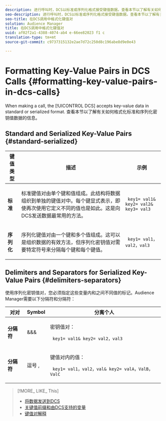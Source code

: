 ```yaml
---
description: 进行呼叫时，DCS以标准或序列化格式接受键值数据。查看本节以了解有关如何格式化标准和序列化密钥值数据的信息。
seo-description: 进行呼叫时，DCS以标准或序列化格式接受键值数据。查看本节以了解有关如何格式化标准和序列化密钥值数据的信息。
seo-title: 在DCS调用中格式化键值对
solution: Audience Manager
title: 在DCS调用中格式化键值对
uuid: af02f2a1-4388-4074-ab4 e-66ee82023 f1 c
translation-type: tm+mt
source-git-commit: c9737315132e2ae7d72c250d8c196abe8d9e0e43

---
```



# Formatting Key-Value Pairs in DCS Calls {#formatting-key-value-pairs-in-dcs-calls}

When making a call, the [!UICONTROL DCS] accepts key-value data in standard or serialized format. 查看本节以了解有关如何格式化标准和序列化密钥值数据的信息。

## Standard and Serialized Key-Value Pairs {#standard-serialized}

<table id="table_A220F9B359F34C6EA7B83618FC22EE3A"> 
 <thead> 
  <tr> 
   <th colname="col1" class="entry"> 键值类型 </th> 
   <th colname="col2" class="entry"> 描述 </th> 
   <th colname="col3" class="entry"> 示例 </th> 
  </tr> 
 </thead>
 <tbody> 
  <tr> 
   <td colname="col1"> <b>标准</b> </td> 
   <td colname="col2"> <p>标准键值对由单个键和值组成。此结构将数据组织到单独的键值对中。每个键显式表示，即使再次使用它定义不同的值也是如此。这是向DCS发送数据最常用的方法。 </p> </td>
   <td colname="col3"> <code> key1= val1&amp; key2= val2&amp; key3= val3</code> </td>
  </tr>
  <tr> 
   <td colname="col1"> <b>序列化</b> </td> 
   <td colname="col2"> <p>序列化键值对由一个键和多个值组成。这可以是组织数据的有效方法，但序列化密钥值对需要特定符号来分隔每个键和每个键值。 </p> </td> 
   <td colname="col3"> <code> key1= val1，val2，val3</code> </td> 
  </tr>
 </tbody>
</table>

## Delimiters and Separators for Serialized Key-Value Pairs {#delimiters-separators}

使用序列化密钥值对，您必须指定这些变量内和之间不同值的标记。Audience Manager需要以下分隔符和分隔符：

<table id="table_8FD4E6B9506943AEA619D4089913ECBC"> 
 <thead> 
  <tr> 
   <th colname="col1" class="entry"> 对对 </th> 
   <th colname="col2" class="entry"> Symbol </th> 
   <th colname="col3" class="entry"> 分离个人 </th> 
  </tr>
 </thead>
 <tbody> 
  <tr> 
   <td colname="col1"><b>分隔符</b> </td> 
   <td colname="col2"> &amp;&amp;&amp; </td> 
   <td colname="col3"> <p>密钥值对： </p> <p><code> key1= val1&amp; key2= val2，val3</code> </p> </td> 
  </tr> 
  <tr> 
   <td colname="col1"><b>分隔符</b> </td> 
   <td colname="col2"> 逗号 , </td> 
   <td colname="col3"> <p>键值对内的值： </p> <p><code> key1= val1，val2，val&amp; key2= valA，ValB，ValC</code> </p> </td> 
  </tr> 
 </tbody> 
</table>

>[!MORE_ LIKE_ This]
>
>* [将数据发送到DCS](../../../api/dcs-intro/dcs-event-calls/dcs-url-send.md)
>* [关键值前缀和由DCS支持的变量](../../../api/dcs-intro/dcs-api-reference/dcs-keys.md)
>* [键值对解释](../../../reference/key-value-pairs-explained.md)

